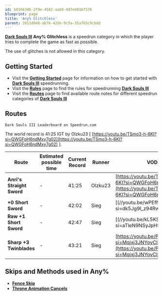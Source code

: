 ```yaml
---
id: b016634b-2f9e-4582-aab6-9d7e4016f576
blueprint: page
title: 'Any% Glitchless'
parent: 2011d048-ab76-42de-9c5a-35a765c9cbdd
---
```

[**Dark Souls III**](/darksouls3) **Any% Glitchless** is a speedrun category in which the player tries to complete the game as fast as possible.

The use of glitches is not allowed in this category.

## Getting Started

- Visit the [**Getting Started**](/darksouls3/getting-started) page for information on how to get started with [**Dark Souls III**](/darksouls3) speedrunning.
- Visit the [**Rules**](/darksouls3/rules) page to find the rules for speedrunning [**Dark Souls III**](/darksouls3)
- Visit the [**Routes**](/darksouls3/routes) page to find available route notes for different speedrun categories of [**Dark Souls III**](/darksouls3)

## Routes

`Dark Souls III Leaderboard on Speedrun.com`

The world record is 41:25 IGT by Olzku23 [ [https://youtu.be/TSmo3-h-6KI?si=QWGFoH6ndMxy7g02](https://youtu.be/TSmo3-h-6KI?si=QWGFoH6ndMxy7g02) ].

| Route | Estimated possible time | Current Record | Runner | VOD |
| --- | --- | --- | --- | --- |
| **Anri's Straight Sword** | - | 41:25 | Olzku23 | [https://youtu.be/TSmo3-h-6KI?si=QWGFoH6ndMxy7g02](https://youtu.be/TSmo3-h-6KI?si=QWGFoH6ndMxy7g02) |
| **+0 Short Sword** | - | 42:02 | Sieg | [(//youtu.be/wPEfN5aXqMs?si=dk5Jg9l_z94RwJ5s) |
| **Raw +1 Short Sword** | - | 42:47 | Sieg | [(//youtu.be/kL5KSPL8mrI?si=aTleN9NSyJpHfzZ5) |
| **Sharp +3**  **Twinblades** | - | 43:21 | Sieg | [https://youtu.be/P0inuIMhNeE?si=Mqixj3JNYoyClFtN](https://youtu.be/P0inuIMhNeE?si=Mqixj3JNYoyClFtN) |

## Skips and Methods used in Any%

- [**Fence Skip**](/darksouls3/fence-skip)
- [**Throne Animation Cancels**](/darksouls3/throne-animation-cancels)
